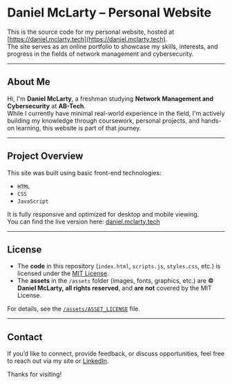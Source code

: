 # Daniel McLarty – Personal Website

This is the source code for my personal website, hosted at [https://daniel.mclarty.tech](https://daniel.mclarty.tech).  
The site serves as an online portfolio to showcase my skills, interests, and progress in the fields of network management and cybersecurity.

---

## About Me

Hi, I'm **Daniel McLarty**, a freshman studying **Network Management and Cybersecurity** at **AB-Tech**.  
While I currently have minimal real-world experience in the field, I'm actively building my knowledge through coursework, personal projects, and hands-on learning, this website is part of that journey.

---

## Project Overview

This site was built using basic front-end technologies:
- `HTML`
- `CSS`
- `JavaScript`

It is fully responsive and optimized for desktop and mobile viewing.  
You can find the live version here: [daniel.mclarty.tech](https://daniel.mclarty.tech)

---

## License

- The **code** in this repository (`index.html`, `scripts.js`, `styles.css`, etc.) is licensed under the [MIT License](LICENSE).
- The **assets** in the `/assets` folder (images, fonts, graphics, etc.) are **© Daniel McLarty, all rights reserved**, and **are not** covered by the MIT License.

For details, see the [`/assets/ASSET_LICENSE`](assets/ASSET_LICENSE) file.

---

## Contact

If you’d like to connect, provide feedback, or discuss opportunities, feel free to reach out via my site or [LinkedIn](https://www.linkedin.com/in/daniel-mclarty-709a6b34b/).

Thanks for visiting!
